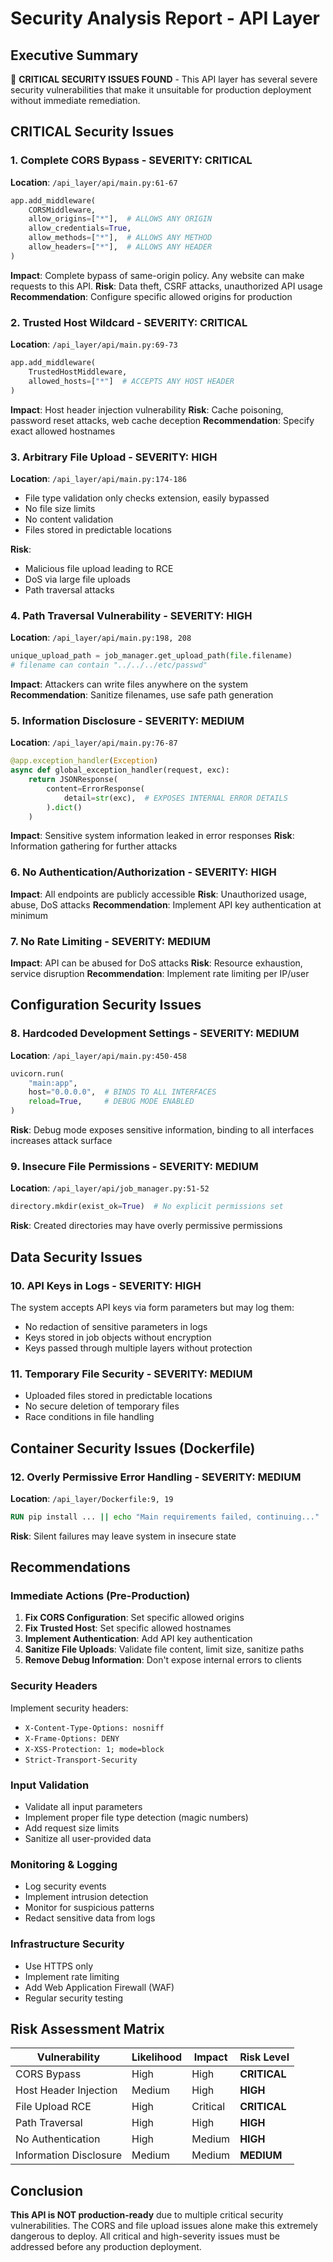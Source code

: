 # Security Analysis Report - API Layer

## Executive Summary

🚨 **CRITICAL SECURITY ISSUES FOUND** - This API layer has several severe security vulnerabilities that make it unsuitable for production deployment without immediate remediation.

## CRITICAL Security Issues

### 1. **Complete CORS Bypass** - SEVERITY: CRITICAL
**Location**: `/api_layer/api/main.py:61-67`
```python
app.add_middleware(
    CORSMiddleware,
    allow_origins=["*"],  # ALLOWS ANY ORIGIN
    allow_credentials=True,
    allow_methods=["*"],  # ALLOWS ANY METHOD
    allow_headers=["*"],  # ALLOWS ANY HEADER
)
```
**Impact**: Complete bypass of same-origin policy. Any website can make requests to this API.
**Risk**: Data theft, CSRF attacks, unauthorized API usage
**Recommendation**: Configure specific allowed origins for production

### 2. **Trusted Host Wildcard** - SEVERITY: CRITICAL
**Location**: `/api_layer/api/main.py:69-73`
```python
app.add_middleware(
    TrustedHostMiddleware,
    allowed_hosts=["*"]  # ACCEPTS ANY HOST HEADER
)
```
**Impact**: Host header injection vulnerability
**Risk**: Cache poisoning, password reset attacks, web cache deception
**Recommendation**: Specify exact allowed hostnames

### 3. **Arbitrary File Upload** - SEVERITY: HIGH
**Location**: `/api_layer/api/main.py:174-186`
- File type validation only checks extension, easily bypassed
- No file size limits
- No content validation
- Files stored in predictable locations

**Risk**:
- Malicious file upload leading to RCE
- DoS via large file uploads
- Path traversal attacks

### 4. **Path Traversal Vulnerability** - SEVERITY: HIGH
**Location**: `/api_layer/api/main.py:198, 208`
```python
unique_upload_path = job_manager.get_upload_path(file.filename)
# filename can contain "../../../etc/passwd"
```
**Impact**: Attackers can write files anywhere on the system
**Recommendation**: Sanitize filenames, use safe path generation

### 5. **Information Disclosure** - SEVERITY: MEDIUM
**Location**: `/api_layer/api/main.py:76-87`
```python
@app.exception_handler(Exception)
async def global_exception_handler(request, exc):
    return JSONResponse(
        content=ErrorResponse(
            detail=str(exc),  # EXPOSES INTERNAL ERROR DETAILS
        ).dict()
    )
```
**Impact**: Sensitive system information leaked in error responses
**Risk**: Information gathering for further attacks

### 6. **No Authentication/Authorization** - SEVERITY: HIGH
**Impact**: All endpoints are publicly accessible
**Risk**: Unauthorized usage, abuse, DoS attacks
**Recommendation**: Implement API key authentication at minimum

### 7. **No Rate Limiting** - SEVERITY: MEDIUM
**Impact**: API can be abused for DoS attacks
**Risk**: Resource exhaustion, service disruption
**Recommendation**: Implement rate limiting per IP/user

## Configuration Security Issues

### 8. **Hardcoded Development Settings** - SEVERITY: MEDIUM
**Location**: `/api_layer/api/main.py:450-458`
```python
uvicorn.run(
    "main:app",
    host="0.0.0.0",  # BINDS TO ALL INTERFACES
    reload=True,     # DEBUG MODE ENABLED
)
```
**Risk**: Debug mode exposes sensitive information, binding to all interfaces increases attack surface

### 9. **Insecure File Permissions** - SEVERITY: MEDIUM
**Location**: `/api_layer/api/job_manager.py:51-52`
```python
directory.mkdir(exist_ok=True)  # No explicit permissions set
```
**Risk**: Created directories may have overly permissive permissions

## Data Security Issues

### 10. **API Keys in Logs** - SEVERITY: HIGH
The system accepts API keys via form parameters but may log them:
- No redaction of sensitive parameters in logs
- Keys stored in job objects without encryption
- Keys passed through multiple layers without protection

### 11. **Temporary File Security** - SEVERITY: MEDIUM
- Uploaded files stored in predictable locations
- No secure deletion of temporary files
- Race conditions in file handling

## Container Security Issues (Dockerfile)

### 12. **Overly Permissive Error Handling** - SEVERITY: MEDIUM
**Location**: `/api_layer/Dockerfile:9, 19`
```dockerfile
RUN pip install ... || echo "Main requirements failed, continuing..."
```
**Risk**: Silent failures may leave system in insecure state

## Recommendations

### Immediate Actions (Pre-Production)
1. **Fix CORS Configuration**: Set specific allowed origins
2. **Fix Trusted Host**: Set specific allowed hostnames
3. **Implement Authentication**: Add API key authentication
4. **Sanitize File Uploads**: Validate file content, limit size, sanitize paths
5. **Remove Debug Information**: Don't expose internal errors to clients

### Security Headers
Implement security headers:
- `X-Content-Type-Options: nosniff`
- `X-Frame-Options: DENY`
- `X-XSS-Protection: 1; mode=block`
- `Strict-Transport-Security`

### Input Validation
- Validate all input parameters
- Implement proper file type detection (magic numbers)
- Add request size limits
- Sanitize all user-provided data

### Monitoring & Logging
- Log security events
- Implement intrusion detection
- Monitor for suspicious patterns
- Redact sensitive data from logs

### Infrastructure Security
- Use HTTPS only
- Implement rate limiting
- Add Web Application Firewall (WAF)
- Regular security testing

## Risk Assessment Matrix

| Vulnerability | Likelihood | Impact | Risk Level |
|---------------|------------|---------|------------|
| CORS Bypass | High | High | **CRITICAL** |
| Host Header Injection | Medium | High | **HIGH** |
| File Upload RCE | High | Critical | **CRITICAL** |
| Path Traversal | High | High | **HIGH** |
| No Authentication | High | Medium | **HIGH** |
| Information Disclosure | Medium | Medium | **MEDIUM** |

## Conclusion

**This API is NOT production-ready** due to multiple critical security vulnerabilities. The CORS and file upload issues alone make this extremely dangerous to deploy. All critical and high-severity issues must be addressed before any production deployment.
